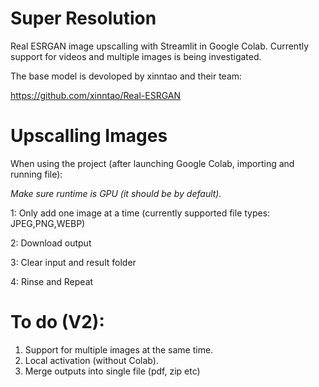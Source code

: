 # Super Resolution
Real ESRGAN image upscalling with Streamlit in Google Colab.
Currently support for videos and multiple images is being investigated.

The base model is devoloped by xinntao and their team:

https://github.com/xinntao/Real-ESRGAN

# Upscalling Images
When using the project (after launching Google Colab, importing and running file):

*Make sure runtime is GPU (it should be by default).*

1: Only add one image at a time (currently supported file types: JPEG,PNG,WEBP)

2: Download output 

3: Clear input and result folder

4: Rinse and Repeat

# To do (V2):
1. Support for multiple images at the same time.
2. Local activation (without Colab).
3. Merge outputs into single file (pdf, zip etc)
